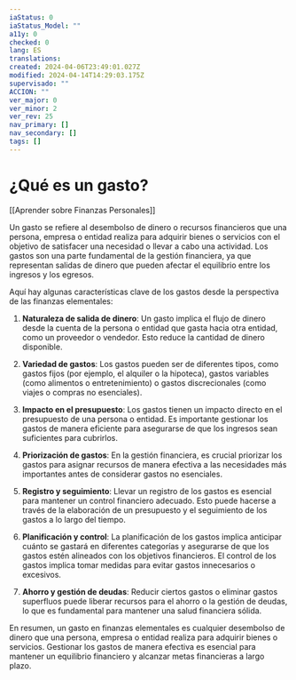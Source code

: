 ```yaml
---
iaStatus: 0
iaStatus_Model: ""
a11y: 0
checked: 0
lang: ES
translations: 
created: 2024-04-06T23:49:01.027Z
modified: 2024-04-14T14:29:03.175Z
supervisado: ""
ACCION: ""
ver_major: 0
ver_minor: 2
ver_rev: 25
nav_primary: []
nav_secondary: []
tags: []
---
```

# ¿Qué es un gasto?

[[Aprender sobre Finanzas Personales]]

Un gasto se refiere al desembolso de dinero o recursos financieros que una persona, empresa o entidad realiza para adquirir bienes o servicios con el objetivo de satisfacer una necesidad o llevar a cabo una actividad. Los gastos son una parte fundamental de la gestión financiera, ya que representan salidas de dinero que pueden afectar el equilibrio entre los ingresos y los egresos.

Aquí hay algunas características clave de los gastos desde la perspectiva de las finanzas elementales:

1. **Naturaleza de salida de dinero**: Un gasto implica el flujo de dinero desde la cuenta de la persona o entidad que gasta hacia otra entidad, como un proveedor o vendedor. Esto reduce la cantidad de dinero disponible.
    
2. **Variedad de gastos**: Los gastos pueden ser de diferentes tipos, como gastos fijos (por ejemplo, el alquiler o la hipoteca), gastos variables (como alimentos o entretenimiento) o gastos discrecionales (como viajes o compras no esenciales).
    
3. **Impacto en el presupuesto**: Los gastos tienen un impacto directo en el presupuesto de una persona o entidad. Es importante gestionar los gastos de manera eficiente para asegurarse de que los ingresos sean suficientes para cubrirlos.
    
4. **Priorización de gastos**: En la gestión financiera, es crucial priorizar los gastos para asignar recursos de manera efectiva a las necesidades más importantes antes de considerar gastos no esenciales.
    
5. **Registro y seguimiento**: Llevar un registro de los gastos es esencial para mantener un control financiero adecuado. Esto puede hacerse a través de la elaboración de un presupuesto y el seguimiento de los gastos a lo largo del tiempo.
    
6. **Planificación y control**: La planificación de los gastos implica anticipar cuánto se gastará en diferentes categorías y asegurarse de que los gastos estén alineados con los objetivos financieros. El control de los gastos implica tomar medidas para evitar gastos innecesarios o excesivos.
    
7. **Ahorro y gestión de deudas**: Reducir ciertos gastos o eliminar gastos superfluos puede liberar recursos para el ahorro o la gestión de deudas, lo que es fundamental para mantener una salud financiera sólida.
    

En resumen, un gasto en finanzas elementales es cualquier desembolso de dinero que una persona, empresa o entidad realiza para adquirir bienes o servicios. Gestionar los gastos de manera efectiva es esencial para mantener un equilibrio financiero y alcanzar metas financieras a largo plazo.